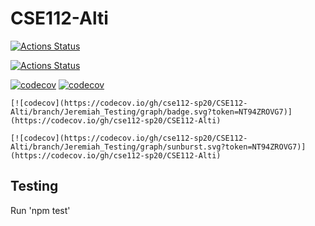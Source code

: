# CSE112-Alti

[![Actions Status](https://github.com/cse112-sp20/CSE112-Alti/workflows/Build%20non-master%20branches/badge.svg)](https://github.com/cse112-sp20/CSE112-Alti/actions)

[![Actions Status](https://github.com/cse112-sp20/CSE112-Alti/workflows/Build%20and%20Deploy/badge.svg)](https://github.com/cse112-sp20/CSE112-Alti/actions)

[![codecov](https://codecov.io/gh/cse112-sp20/CSE112-Alti/branch/master/graph/badge.svg?token=NT94ZROVG7)](https://codecov.io/gh/cse112-sp20/CSE112-Alti)
[![codecov](https://codecov.io/gh/cse112-sp20/CSE112-Alti/branch/master/graph/sunburst.svg?token=NT94ZROVG7)](https://codecov.io/gh/cse112-sp20/CSE112-Alti)

```
[![codecov](https://codecov.io/gh/cse112-sp20/CSE112-Alti/branch/Jeremiah_Testing/graph/badge.svg?token=NT94ZROVG7)](https://codecov.io/gh/cse112-sp20/CSE112-Alti)

[![codecov](https://codecov.io/gh/cse112-sp20/CSE112-Alti/branch/Jeremiah_Testing/graph/sunburst.svg?token=NT94ZROVG7)](https://codecov.io/gh/cse112-sp20/CSE112-Alti)
```



## Testing
Run 'npm test'
